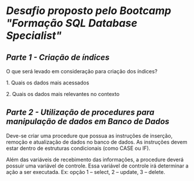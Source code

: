 # *Desafio proposto pelo Bootcamp "Formação SQL Database Specialist"*

## *Parte 1 - Criação de índices*
<p> O que será levado em consideração para criação dos índices?  </p>
<p> 1. Quais os dados mais acessados </p>
<p> 2. Quais os dados mais relevantes no contexto </p>

## *Parte 2 - Utilização de procedures para manipulação de dados em Banco de Dados*
<p> Deve-se criar uma procedure que possua as instruções de inserção, remoção e atualização de dados no banco de dados. As instruções devem estar dentro de estruturas condicionais (como CASE ou IF).  </p>

<p> Além das variáveis de recebimento das informações, a procedure deverá possuir uma variável de controle. Essa variável de controle irá determinar a ação a ser executada. Ex: opção 1 – select, 2 – update, 3 – delete. </p>
